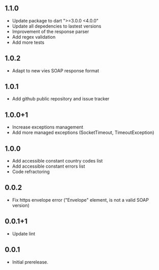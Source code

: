 ## 1.1.0

- Update package to dart ">=3.0.0 <4.0.0"
- Update all depedencies to lastest versions
- Improvement of the response parser
- Add regex validation
- Add more tests

## 1.0.2

- Adapt to new vies SOAP response format

## 1.0.1

- Add github public repository and issue tracker

## 1.0.0+1

- Increase exceptions management
- Add more managed exceptions (SocketTimeout, TimeoutException)

## 1.0.0

- Add accessible constant country codes list
- Add accessible constant errors list
- Code refractoring

## 0.0.2

- Fix https envelope error ("Envelope" element, is not a valid SOAP version)

## 0.0.1+1

- Update lint

## 0.0.1

- Initial prerelease.
